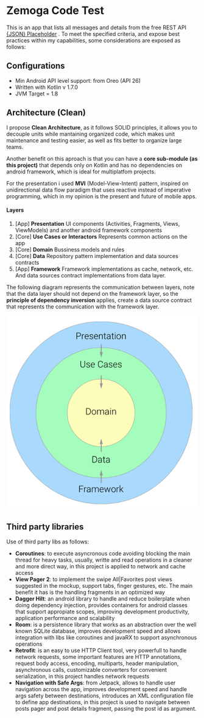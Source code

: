 # Zemoga Code Test

This is an app that lists all messages and details from the free REST API [{JSON} Placeholder](https://jsonplaceholder.typicode.com/) .
To meet the specified criteria, and expose best practices within my capabilities, some considerations are exposed as follows:

## Configurations

- Min Android API level support: from Oreo (API 26)
- Written with Kotlin v 1.7.0
- JVM Target = 1.8

## Architecture (Clean)

I propose **Clean Architecture**, as it follows SOLID principles, it allows you to decouple units while mantaining organized code, which makes unit maintenance and testing easier, as well as fits better to organize large teams.

Another benefit on this aproach is that you can have a **core sub-module (as this project)** that depends only on Kotlin and has no dependencies on android framework, which is ideal for multiplatfom projects.

For the presentation i used **MVI** (Model-View-Intent) pattern, inspired on unidirectional data flow paradigm that uses reactive instead of imperative programming, which in my opinion is the present and future of mobile apps.

#### Layers

1. [App] **Presentation**
   UI components (Activities, Fragments, Views, ViewModels) and another android framework components
2. [Core] **Use Cases or Interactors**
   Represents common actions on the app
3. [Core] **Domain**
   Bussiness models and rules
4. [Core] **Data**
   Repository pattern implementation and data sources contracts
5. [App] **Framework**
   Framework implementations as cache, network, etc. And data sources contract implementations from data layer.

The following diagram represents the communication between layers, note that the data layer should not depend on the framework layer, so the **principle of dependency inversion** applies, create a data source contract that represents the communication with the framework layer.

![clean-diagram](/images/clean-diagram.png)

## Third party libraries

Use of third party libs as follows:

- **Coroutines**: to execute asyncronous code avoiding blocking the main thread for heavy tasks, usually, writte and read operations in a cleaner and more direct way, in this project is applied to network and cache access
- **View Pager 2**: to implement the swipe All|Favorites post views suggested in the mockup, support tabs, finger gestures, etc. The main benefit it has is the handling fragments in an optimized way
- **Dagger Hilt**: an android library to handle and reduce boilerplate when doing dependency injection, provides containers for android classes that support appropiate scopes, improving development productivity, application performance and scalability
- **Room**: is a persistence library that works as an abstraction over the well known SQLite database, improves development speed and allows integration with libs like coroutines and javaRX to support asynchronous operations
- **Retrofit**: is an easy to use HTTP Client tool, very powerfull to handle network requests, some important features are HTTP annotations, request body access, encoding, multiparts, header manipulation, asynchronous calls, customizable converters for convenient serialization, in this project handles network requests
- **Navigation with Safe Args**: from Jetpack, allows to handle user navigation across the app, improves development speed and handle args safety between destinations, introduces an XML configuration file to define app destinations, in this project is used to navigate between posts pager and post details fragment, passing the post id as argument. 